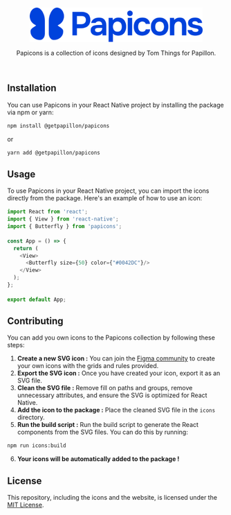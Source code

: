 <p align="center">
  <img src=".github/assets/logotype.svg" alt="Papicons" width="400">
</p>
<p align="center">
Papicons is a collection of icons designed by Tom Things for Papillon.
</p>
<br/>

## Installation

You can use Papicons in your React Native project by installing the package via npm or yarn:

```bash
npm install @getpapillon/papicons
```

or

```bash
yarn add @getpapillon/papicons
```

## Usage

To use Papicons in your React Native project, you can import the icons directly from the package. Here's an example of how to use an icon:

```javascript
import React from 'react';
import { View } from 'react-native';
import { Butterfly } from 'papicons';

const App = () => {
  return (
    <View>
      <Butterfly size={50} color={"#0042DC"}/>
    </View>
  );
};

export default App;
```

## Contributing

You can add you own icons to the Papicons collection by following these steps:

1. **Create a new SVG icon :** You can join the [Figma community](https://www.figma.com/community/file/1543947677978703963) to create your own icons with the grids and rules provided.
2. **Export the SVG icon :** Once you have created your icon, export it as an SVG file.
3. **Clean the SVG file :** Remove fill on paths and groups, remove unnecessary attributes, and ensure the SVG is optimized for React Native.
4. **Add the icon to the package :** Place the cleaned SVG file in the `icons` directory.
5. **Run the build script :** Run the build script to generate the React components from the SVG files. You can do this by running:
```bash
npm run icons:build
```
6. **Your icons will be automatically added to the package !**

## License

This repository, including the icons and the website, is licensed under the [MIT License](./LICENSE).

